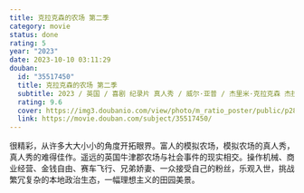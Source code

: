 ```yaml
---
title: 克拉克森的农场 第二季
category: movie
status: done
rating: 5
year: "2023"
date: 2023-10-10 03:11:29
douban:
  id: "35517450"
  title: 克拉克森的农场 第二季
  subtitle: 2023 / 英国 / 喜剧 纪录片 真人秀 / 威尔·亚普 / 杰里米·克拉克森 杰拉德·库珀
  rating: 9.6
  cover: https://img3.doubanio.com/view/photo/m_ratio_poster/public/p2887763027.jpg
  link: https://movie.douban.com/subject/35517450/
---
```


很精彩，从许多大大小小的角度开拓眼界。富人的模拟农场，模拟农场的真人秀，真人秀的难得佳作。遥远的英国牛津郡农场与社会事件的现实相交。操作机械、商业经营、金钱自由、赛车飞行、兄弟娇妻、一众接受自己的粉丝，乐观入世，挑战繁冗复杂的本地政治生态，一幅理想主义的田园美景。